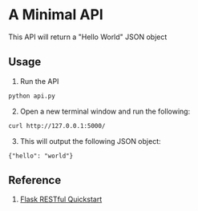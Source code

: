 # A Minimal API
This API will return a "Hello World" JSON object


## Usage
1. Run the API
```python
python api.py
```

2. Open a new terminal window and run the following:
```bash
curl http://127.0.0.1:5000/
```

3. This will output the following JSON object:
```
{"hello": "world"}
```

## Reference
1. [Flask RESTful Quickstart](http://flask-restful.readthedocs.io/en/latest/quickstart.html)
